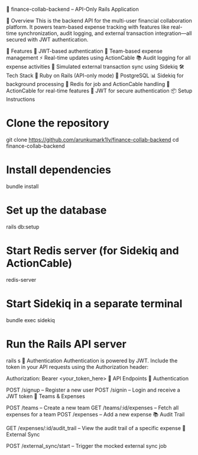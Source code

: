 📘 finance-collab-backend – API-Only Rails Application

🧭 Overview
This is the backend API for the multi-user financial collaboration platform. It powers team-based expense tracking with features like real-time synchronization, audit logging, and external transaction integration—all secured with JWT authentication.

🚀 Features
🔐 JWT-based authentication
🧾 Team-based expense management
⚡ Real-time updates using ActionCable
📚 Audit logging for all expense activities
🔁 Simulated external transaction sync using Sidekiq
🛠️ Tech Stack
💎 Ruby on Rails (API-only mode)
🐘 PostgreSQL
📊 Sidekiq for background processing
🧠 Redis for job and ActionCable handling
🔌 ActionCable for real-time features
🔑 JWT for secure authentication
📦 Setup Instructions
# Clone the repository
git clone https://github.com/arunkumark1ly/finance-collab-backend
cd finance-collab-backend

# Install dependencies
bundle install

# Set up the database
rails db:setup

# Start Redis server (for Sidekiq and ActionCable)
redis-server

# Start Sidekiq in a separate terminal
bundle exec sidekiq

# Run the Rails API server
rails s
🔐 Authentication
Authentication is powered by JWT.
Include the token in your API requests using the Authorization header:

Authorization: Bearer <your_token_here>
📡 API Endpoints
🔑 Authentication

POST /signup – Register a new user
POST /signin – Login and receive a JWT token
👥 Teams & Expenses

POST /teams – Create a new team
GET /teams/:id/expenses – Fetch all expenses for a team
POST /expenses – Add a new expense
📚 Audit Trail

GET /expenses/:id/audit_trail – View the audit trail of a specific expense
🔁 External Sync

POST /external_sync/start – Trigger the mocked external sync job
